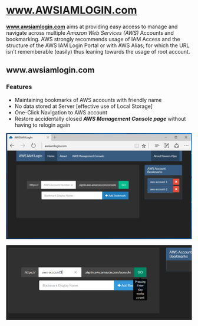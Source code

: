 www.AWSIAMLOGIN.com
===================

**www.awsiamlogin.com** aims at providing easy access to manage and navigate across multiple *Amazon Web Services (AWS)* Accounts and bookmarking. AWS strongly recommends usage of IAM Access and the structure of the AWS IAM Login Portal or with AWS Alias; for which the URL isn’t rememberable (easily) thus leaning towards the usage of root account.

<h2>www.awsiamlogin.com</h2>

### Features

 - Maintaining bookmarks of AWS accounts with friendly name 
 - No data stored at Server [effective use of Local Storage] 
 - One-Click Navigation to AWS account
 - Restore accidentally closed ***AWS Management Console page*** without having to relogin again

 ![awsiamlogin screenshot](img/awsiamlogin-screenshot.png)

 ![awsiamlogin screenshot enter](img/awsiamlogin-screenshot2.png)
